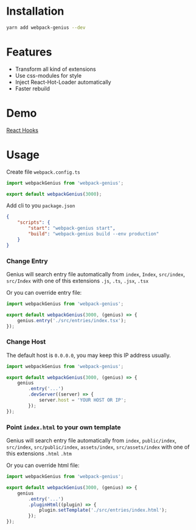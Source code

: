 # Installation
```bash
yarn add webpack-genius --dev
```

# Features
* Transform all kind of extensions
* Use css-modules for style
* Inject React-Hot-Loader automatically
* Faster rebuild

# Demo
[React Hooks](https://github.com/redux-model/demo-react-hooks)

# Usage
Create file `webpack.config.ts`
```typescript
import webpackGenius from 'webpack-genius';

export default webpackGenius(3000);
```

Add cli to you `package.json`
```json
{
    "scripts": {
        "start": "webpack-genius start",
        "build": "webpack-genius build --env production"
    }
}
```

### Change Entry
Genius will search entry file automatically from `index`, `Index`, `src/index`, `src/Index` with one of this extensions `.js`, `.ts`, `.jsx`, `.tsx`

Or you can override entry file:
```typescript
import webpackGenius from 'webpack-genius';

export default webpackGenius(3000, (genius) => {
    genius.entry('./src/entries/index.tsx');
});
```


### Change Host
The default host is `0.0.0.0`, you may keep this IP address usually.
```typescript
import webpackGenius from 'webpack-genius';

export default webpackGenius(3000, (genius) => {
    genius
        .entry('...')
        .devServer((server) => {
            server.host = 'YOUR HOST OR IP';
        });
});
```

### Point `index.html` to your own template
Genius will search entry file automatically from `index`, `public/index`, `src/index`, `src/public/index`, `assets/index`, `src/assets/index` with one of this extensions `.html` `.htm`

Or you can override html file:
```typescript
import webpackGenius from 'webpack-genius';

export default webpackGenius(3000, (genius) => {
    genius
        .entry('...')
        .pluginHtml((plugin) => {
            plugin.setTemplate('./src/entries/index.html');
        });
});
```
